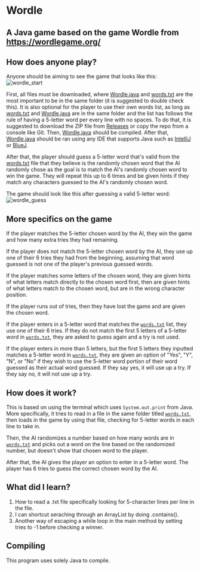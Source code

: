 # Wordle
## A Java game based on the game Wordle from https://wordlegame.org/

## How does anyone play?

Anyone should be aiming to see the game that looks like this:\
![wordle_start](https://user-images.githubusercontent.com/22280271/213863975-60c5df76-2c08-4fae-a6b9-774a258ec19b.jpg)

First, all files must be downloaded, where [Wordle.java](https://github.com/bluelightspirit/Wordle/blob/main/Wordle.java) and [words.txt](https://github.com/bluelightspirit/Wordle/blob/main/words.txt) are the most important to be in the same folder (it is suggested to double check this). It is also optional for the player to use their own words list, as long as [words.txt](https://github.com/bluelightspirit/Wordle/blob/main/words.txt) and [Wordle.java](https://github.com/bluelightspirit/Wordle/blob/main/Wordle.java) are in the same folder and the list has follows the rule of having a 5-letter word per every line with no spaces. To do that, it is suggested to download the ZIP file from [Releases](https://github.com/bluelightspirit/Wordle/releases) or copy the repo from a console like Git. Then, [Wordle.java](https://github.com/bluelightspirit/Wordle/blob/main/Wordle.java) should be compiled. After that, [Wordle.java](https://github.com/bluelightspirit/Wordle/blob/main/Wordle.java) should be ran using any IDE that supports Java such as [IntelliJ](https://www.jetbrains.com/idea/download/) or [BlueJ](https://www.bluej.org/).

After that, the player should guess a 5-letter word that's valid from the [words.txt](https://github.com/bluelightspirit/Wordle/blob/main/words.txt) file that they believe is the randomly chosen word that the AI randomly chose as the goal is to match the AI's randomly chosen word to win the game. They will repeat this up to 6 times and be given hints if they match any characters guessed to the AI's randomly chosen word.

The game should look like this after guessing a valid 5-letter word:\
![wordle_guess](https://user-images.githubusercontent.com/22280271/213863980-1f2e3e47-35cd-4022-8352-73d71e189d0f.jpg)

## More specifics on the game

If the player matches the 5-letter chosen word by the AI, they win the game and how many extra tries they had remaining.

If the player does not match the 5-letter chosen word by the AI, they use up one of their 6 tries they had from the beginning, assuming that word guessed is not one of the player's previous guessed words.

If the player matches some letters of the chosen word, they are given hints of what letters match directly to the chosen word first, then are given hints of what letters match to the chosen word, but are in the wrong character position.

If the player runs out of tries, then they have lost the game and are given the chosen word.

If the player enters in a 5-letter word that matches the [`words.txt`](https://github.com/bluelightspirit/Wordle/blob/main/words.txt) list, they use one of their 6 tries. If they do not match the first 5 letters of a 5-letter word in [`words.txt`](https://github.com/bluelightspirit/Wordle/blob/main/words.txt), they are asked to guess again and a try is not used.

If the player enters in more than 5 letters, but the first 5 letters they inputted matches a 5-letter word in [`words.txt`](https://github.com/bluelightspirit/Wordle/blob/main/words.txt), they are given an option of "Yes", "Y", "N", or "No" if they wish to use the 5-letter word portion of their word guessed as their actual word guessed. If they say yes, it will use up a try. If they say no, it will not use up a try.

## How does it work?

This is based on using the terminal which uses `System.out.print` from Java.
More specifically, it tries to read in a file in the same folder titled [`words.txt`](https://github.com/bluelightspirit/Wordle/blob/main/words.txt), then loads in the game by using that file, checking for 5-letter words in each line to take in.

Then, the AI randomizes a number based on how many words are in [`words.txt`](https://github.com/bluelightspirit/Wordle/blob/main/words.txt) and picks out a word on the line based on the randomized number, but doesn't show that chosen word to the player.

After that, the AI gives the player an option to enter in a 5-letter word. The player has 6 tries to guess the correct chosen word by the AI.

## What did I learn?

1) How to read a .txt file specifically looking for 5-character lines per line in the file.
2) I can shortcut seraching through an ArrayList by doing .contains().
3) Another way of escaping a while loop in the main method by setting tries to -1 before checking a winner.

## Compiling

This program uses solely Java to compile.
